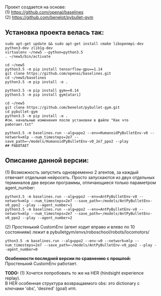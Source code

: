 Проект создается на основе:<br/>
(1) https://github.com/openai/baselines<br/>
(2) https://github.com/benelot/pybullet-gym

## **Установка проекта велась так:**
```
sudo apt-get update && sudo apt-get install cmake libopenmpi-dev python3-dev zlib1g-dev
virtualenv ~/new5 --python=python3.5
. ~/new5/bin/activate

cd ~/new5
python3.5 -m pip install tensorflow-gpu==1.14
git clone https://github.com/openai/baselines.git 
cd ~/new5/baselines
python3.5 -m pip install -e .

python3.5 -m pip install gym==0.14
python3.5 -m pip install gym[atari]

cd ~/new5
git clone https://github.com/benelot/pybullet-gym.git
cd pybullet-gym
python3.5 -m pip install -e .
#см. начальные изменения после установки в файле "Как что работает.txt"

python3.5 -m baselines.run --alg=ppo2 --env=HumanoidPyBulletEnv-v0 --network=mlp --num_timesteps=2e7 --save_path=~/models/HumanoidPyBulletEnv-v0_2e7_ppo2 --play
## РАБОТАЕТ
```

## **Описание данной версии:**
(1) Возможность запустить одновременно 2 агентов, за каждый отвечает отдельная нейросеть.
Просто запускаются из двух отдельных терминалов две версии программы, отличающиеся только параметром agent_number:
```
python3.5 -m baselines.run --alg=ppo2 --env=AntPyBulletEnv-v0 --network=mlp --num_timesteps=2e7 --save_path=~/models/AntPyBulletEnv-v0_ppo2 --play --agent_number=1
python3.5 -m baselines.run --alg=ppo2 --env=AntPyBulletEnv-v0 --network=mlp --num_timesteps=2e7 --save_path=~/models/AntPyBulletEnv-v0_ppo2 --play --agent_number=2
```
(2) Простенький CustomEnv (агент ходит вправо и влево по 10 состояниям) лежит в pybulletgym/envs/roboschool/robots/locomotors/
```
ython3.5 -m baselines.run --alg=ppo2 --env-v0 --network=mlp --num_timesteps=2e7 --save_path=~/models/AntPyBulletEnv-v0_ppo2 --play --agent_number=0
```

**Особенности последней версии по сравнению с прошлой:**
Простенький CustomEnv работает.

**TODO:**
(1) Хочется попробовать то же на HER (hindsight experience replay).<br/>
В HER особенная структура возвращаемого obs:  это dictionary с ключами 'obs', 'desired' (goal) итп.